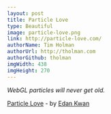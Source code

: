 ```yaml
---
layout: post
title: Particle Love
type: Beautiful
image: particle-love.png
link: http://particle-love.com/
authorName: Tim Holman
authorUrl: http://tholman.com
authorGithub: tholman
imgWidth: 438
imgHeight: 270
---
```


_WebGL particles will never get old._

[Particle Love](http://particle-love.com/) - by [Edan Kwan](http://edankwan.com/)
